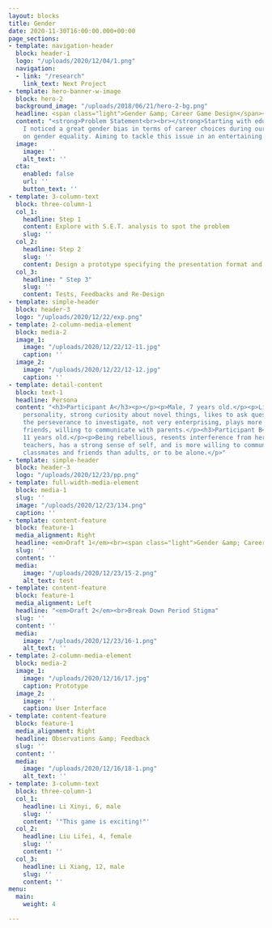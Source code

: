 ```yaml
---
layout: blocks
title: Gender
date: 2020-11-30T16:00:00.000+00:00
page_sections:
- template: navigation-header
  block: header-1
  logo: "/uploads/2020/12/04/1.png"
  navigation:
  - link: "/research"
    link_text: Next Project
- template: hero-banner-w-image
  block: hero-2
  background_image: "/uploads/2018/06/21/hero-2-bg.png"
  headline: <span class="light">Gender &amp; Career Game Design</span><br>
  content: "<strong>Problem Statement<br><br></strong>Starting with educational products,
    I noticed a great gender bias in terms of career choices during our team discussion
    on gender equality. Aiming to tackle this issue in an entertaining way."
  image:
    image: ''
    alt_text: ''
  cta:
    enabled: false
    url: ''
    button_text: ''
- template: 3-column-text
  block: three-column-1
  col_1:
    headline: Step 1
    content: Explore with S.E.T. analysis to spot the problem
    slug: ''
  col_2:
    headline: Step 2
    slug: ''
    content: Design a prototype specifying the presentation format and gameplay
  col_3:
    headline: " Step 3"
    slug: ''
    content: Tests, Feedbacks and Re-Design
- template: simple-header
  block: header-3
  logo: "/uploads/2020/12/22/exp.png"
- template: 2-column-media-element
  block: media-2
  image_1:
    image: "/uploads/2020/12/22/12-11.jpg"
    caption: ''
  image_2:
    image: "/uploads/2020/12/22/12-12.jpg"
    caption: ''
- template: detail-content
  block: text-1
  headline: Persona
  content: "<h3>Participant A</h3><p></p><p>Male, 7 years old.</p><p>Lively and bold
    personality, strong curiosity about novel things, likes to ask questions but lacks
    the perseverance to investigate, not very enterprising, plays more with same-sex
    friends, willing to communicate with parents.</p><h3>Participant B</h3><p>Female,
    11 years old.</p><p>Being rebellious, resents interference from her parents or
    teachers, has a strong sense of self, and is more willing to communicate with
    classmates and friends than adults, or to be alone.</p>"
- template: simple-header
  block: header-3
  logo: "/uploads/2020/12/23/pp.png"
- template: full-width-media-element
  block: media-1
  slug: ''
  image: "/uploads/2020/12/23/134.png"
  caption: ''
- template: content-feature
  block: feature-1
  media_alignment: Right
  headline: <em>Draft 1</em><br><span class="light">Gender &amp; Career Game Design</span>
  slug: ''
  content: ''
  media:
    image: "/uploads/2020/12/23/15-2.png"
    alt_text: test
- template: content-feature
  block: feature-1
  media_alignment: Left
  headline: "<em>Draft 2</em><br>Break Down Period Stigma"
  slug: ''
  content: ''
  media:
    image: "/uploads/2020/12/23/16-1.png"
    alt_text: ''
- template: 2-column-media-element
  block: media-2
  image_1:
    image: "/uploads/2020/12/16/17.jpg"
    caption: Prototype
  image_2:
    image: ''
    caption: User Interface
- template: content-feature
  block: feature-1
  media_alignment: Right
  headline: Observations &amp; Feedback
  slug: ''
  content: ''
  media:
    image: "/uploads/2020/12/16/18-1.png"
    alt_text: ''
- template: 3-column-text
  block: three-column-1
  col_1:
    headline: Li Xinyi, 6, male
    slug: ''
    content: '"This game is exciting!"'
  col_2:
    headline: Liu Lifei, 4, female
    slug: ''
    content: ''
  col_3:
    headline: Li Xiang, 12, male
    slug: ''
    content: ''
menu:
  main:
    weight: 4

---
```

